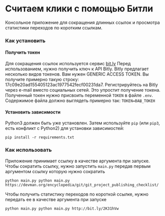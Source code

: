 # Считаем клики с помощью Битли

Консольное приложение для сокращения длинных ссылок и просмотра статистики переходов по коротким ссылкам.

### Как установить
#### Получить токен
Для сокращения ссылок используется сервис [bit.ly](https://bit.ly)
Перед использованием, нужно получить ключ к API Bitly. 
Bitly предлагает несколько видов токенов. Вам нужен GENERIC ACCESS TOKEN.
Вы получите примерно такую строку: 17c09e20ad155405123ac1977542fecf00231da7.
Регистрируйтесь на Bitly через e-mail вместо социальных сетей. Это упростит получение токена.
Полученный токен нужно присвоить переменной `TOKEN` в файле `.env`.<br>
Содержимое файла должно выглядеть примерно так:
`TOKEN=ВАШ_ТОКЕН`
#### Установить зависимости
Python3 должен быть уже установлен. 
Затем используйте `pip` (или `pip3`, есть конфликт с Python2) для установки зависимостей:
```
pip install -r requirements.txt
```

### Как использовать
Приложение принимает ссылку в качестве аргумента при запуске.
Чтобы сократить ссылку, нужно запустить `main.py` передав первым аргументом ссылку которую нужно сократить

```
python main.py python main.py https://devman.org/encyclopedia/git/git_project_publishing_checklist/
```

Чтобы получить статистику переходов по короткой ссылке, нужно передать ее в качестве аргумента при запуске
```
python main.py python main.py http://bit.ly/2K31hVw
```
